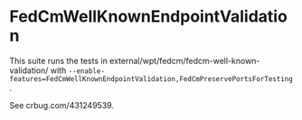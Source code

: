 # FedCmWellKnownEndpointValidation
This suite runs the tests in external/wpt/fedcm/fedcm-well-known-validation/ with
`--enable-features=FedCmWellKnownEndpointValidation,FedCmPreservePortsForTesting`.

See crbug.com/431249539.
